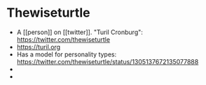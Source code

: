 # Thewiseturtle
- A [[person]] on [[twitter]]. "Turil Cronburg": https://twitter.com/thewiseturtle
- https://turil.org
- Has a model for personality types: https://twitter.com/thewiseturtle/status/1305137672135077888
- 
- 
